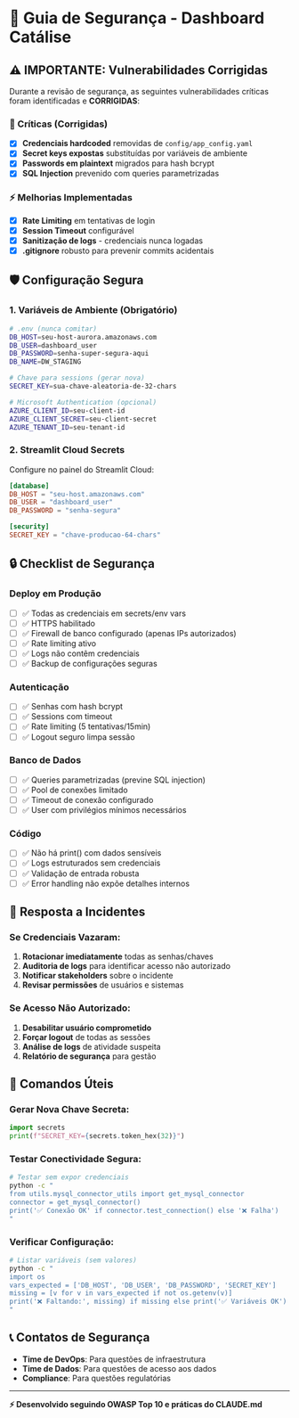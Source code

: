 # 🔐 Guia de Segurança - Dashboard Catálise

## ⚠️ IMPORTANTE: Vulnerabilidades Corrigidas

Durante a revisão de segurança, as seguintes vulnerabilidades críticas foram identificadas e **CORRIGIDAS**:

### 🚨 Críticas (Corrigidas)
- [x] **Credenciais hardcoded** removidas de `config/app_config.yaml`
- [x] **Secret keys expostas** substituídas por variáveis de ambiente
- [x] **Passwords em plaintext** migrados para hash bcrypt
- [x] **SQL Injection** prevenido com queries parametrizadas

### ⚡ Melhorias Implementadas
- [x] **Rate Limiting** em tentativas de login
- [x] **Session Timeout** configurável
- [x] **Sanitização de logs** - credenciais nunca logadas
- [x] **.gitignore** robusto para prevenir commits acidentais

## 🛡️ Configuração Segura

### 1. Variáveis de Ambiente (Obrigatório)

```bash
# .env (nunca comitar)
DB_HOST=seu-host-aurora.amazonaws.com
DB_USER=dashboard_user
DB_PASSWORD=senha-super-segura-aqui
DB_NAME=DW_STAGING

# Chave para sessions (gerar nova)
SECRET_KEY=sua-chave-aleatoria-de-32-chars

# Microsoft Authentication (opcional)
AZURE_CLIENT_ID=seu-client-id
AZURE_CLIENT_SECRET=seu-client-secret
AZURE_TENANT_ID=seu-tenant-id
```

### 2. Streamlit Cloud Secrets

Configure no painel do Streamlit Cloud:

```toml
[database]
DB_HOST = "seu-host.amazonaws.com"
DB_USER = "dashboard_user"
DB_PASSWORD = "senha-segura"

[security]
SECRET_KEY = "chave-producao-64-chars"
```

## 🔒 Checklist de Segurança

### Deploy em Produção
- [ ] ✅ Todas as credenciais em secrets/env vars
- [ ] ✅ HTTPS habilitado
- [ ] ✅ Firewall de banco configurado (apenas IPs autorizados)
- [ ] ✅ Rate limiting ativo
- [ ] ✅ Logs não contêm credenciais
- [ ] ✅ Backup de configurações seguras

### Autenticação
- [ ] ✅ Senhas com hash bcrypt
- [ ] ✅ Sessions com timeout
- [ ] ✅ Rate limiting (5 tentativas/15min)
- [ ] ✅ Logout seguro limpa sessão

### Banco de Dados
- [ ] ✅ Queries parametrizadas (previne SQL injection)
- [ ] ✅ Pool de conexões limitado
- [ ] ✅ Timeout de conexão configurado
- [ ] ✅ User com privilégios mínimos necessários

### Código
- [ ] ✅ Não há print() com dados sensíveis
- [ ] ✅ Logs estruturados sem credenciais
- [ ] ✅ Validação de entrada robusta
- [ ] ✅ Error handling não expõe detalhes internos

## 🚨 Resposta a Incidentes

### Se Credenciais Vazaram:
1. **Rotacionar imediatamente** todas as senhas/chaves
2. **Auditoria de logs** para identificar acesso não autorizado
3. **Notificar stakeholders** sobre o incidente
4. **Revisar permissões** de usuários e sistemas

### Se Acesso Não Autorizado:
1. **Desabilitar usuário comprometido**
2. **Forçar logout** de todas as sessões
3. **Análise de logs** de atividade suspeita
4. **Relatório de segurança** para gestão

## 🔧 Comandos Úteis

### Gerar Nova Chave Secreta:
```python
import secrets
print(f"SECRET_KEY={secrets.token_hex(32)}")
```

### Testar Conectividade Segura:
```bash
# Testar sem expor credenciais
python -c "
from utils.mysql_connector_utils import get_mysql_connector
connector = get_mysql_connector()
print('✅ Conexão OK' if connector.test_connection() else '❌ Falha')
"
```

### Verificar Configuração:
```bash
# Listar variáveis (sem valores)
python -c "
import os
vars_expected = ['DB_HOST', 'DB_USER', 'DB_PASSWORD', 'SECRET_KEY']
missing = [v for v in vars_expected if not os.getenv(v)]
print('❌ Faltando:', missing) if missing else print('✅ Variáveis OK')
"
```

## 📞 Contatos de Segurança

- **Time de DevOps**: Para questões de infraestrutura
- **Time de Dados**: Para questões de acesso aos dados
- **Compliance**: Para questões regulatórias

---

**⚡ Desenvolvido seguindo OWASP Top 10 e práticas do CLAUDE.md**